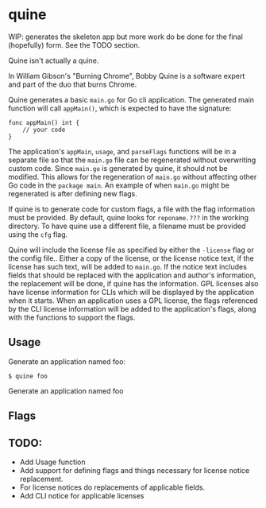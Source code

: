 # quine
WIP: generates the skeleton app but more work do be done for the final (hopefully) form. See the TODO section.

Quine isn't actually a quine.

In William Gibson's "Burning Chrome", Bobby Quine is a software expert and part of the duo that burns Chrome.

Quine generates a basic `main.go` for Go cli application. The generated main function will call `appMain()`, which is expected to have the signature:

    func appMain() int {
		// your code
	}

The application's `appMain`, `usage`, and `parseFlags` functions will be in a separate file so that the `main.go` file can be regenerated without overwriting custom code. Since `main.go` is generated by quine, it should not be modified. This allows for the regeneration of `main.go` without affecting other Go code in the `package main`. An example of when `main.go` might be regenerated is after defining new flags.

If quine is to generate code for custom flags, a file with the flag information must be provided. By default, quine looks for `reponame.???` in the working directory. To have quine use a different file, a filename must be provided using the `cfg` flag.

Quine will include the license file as specified by either the `-license` flag or the config file.. Either a copy of the license, or the license notice text, if the license has such text, will be added to `main.go`. If the notice text includes fields that should be replaced with the application and author's information, the replacement will be done, if quine has the information. GPL licenses also have license information for CLIs which will be displayed by the application when it starts. When an application uses a GPL license, the flags referenced by the CLI license information will be added to the application's flags, along with the functions to support the flags.


## Usage
Generate an application named foo:

    $ quine foo


Generate an application named foo

## Flags


## TODO:  
* Add Usage function
* Add support for defining flags and things necessary for license notice replacement.  
* For license notices do replacements of applicable fields.  
* Add CLI notice for applicable licenses
